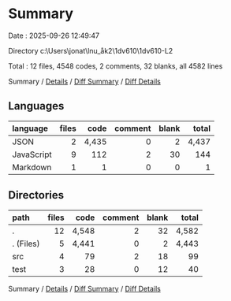# Summary

Date : 2025-09-26 12:49:47

Directory c:\\Users\\jonat\\lnu_åk2\\1dv610\\1dv610-L2

Total : 12 files,  4548 codes, 2 comments, 32 blanks, all 4582 lines

Summary / [Details](details.md) / [Diff Summary](diff.md) / [Diff Details](diff-details.md)

## Languages
| language | files | code | comment | blank | total |
| :--- | ---: | ---: | ---: | ---: | ---: |
| JSON | 2 | 4,435 | 0 | 2 | 4,437 |
| JavaScript | 9 | 112 | 2 | 30 | 144 |
| Markdown | 1 | 1 | 0 | 0 | 1 |

## Directories
| path | files | code | comment | blank | total |
| :--- | ---: | ---: | ---: | ---: | ---: |
| . | 12 | 4,548 | 2 | 32 | 4,582 |
| . (Files) | 5 | 4,441 | 0 | 2 | 4,443 |
| src | 4 | 79 | 2 | 18 | 99 |
| test | 3 | 28 | 0 | 12 | 40 |

Summary / [Details](details.md) / [Diff Summary](diff.md) / [Diff Details](diff-details.md)